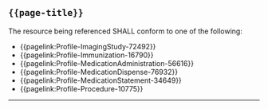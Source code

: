 ## <code>{{page-title}}</code>

The resource being referenced SHALL conform to one of the following:

- {{pagelink:Profile-ImagingStudy-72492}}
- {{pagelink:Profile-Immunization-16790}}
- {{pagelink:Profile-MedicationAdministration-56616}}
- {{pagelink:Profile-MedicationDispense-76932}}
- {{pagelink:Profile-MedicationStatement-34649}}
- {{pagelink:Profile-Procedure-10775}}

---